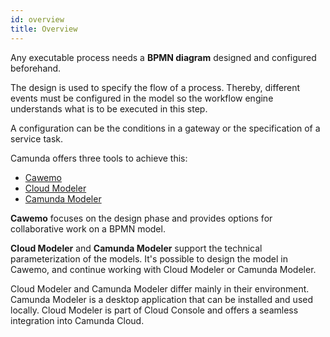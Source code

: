 ```yaml
---
id: overview
title: Overview
---
```


Any executable process needs a **BPMN diagram** designed and configured beforehand.

The design is used to specify the flow of a process. Thereby, different events must be configured in the model so the workflow engine understands what is to be executed in this step.

A configuration can be the conditions in a gateway or the specification of a service task.

Camunda offers three tools to achieve this:

- [Cawemo](https://cawemo.com/)
- [Cloud Modeler](./cloud-modeler/launch-cloud-modeler.md)
- [Camunda Modeler](./camunda-modeler/install-the-modeler.md)

**Cawemo** focuses on the design phase and provides options for collaborative work on a BPMN model.

**Cloud Modeler** and **Camunda Modeler** support the technical parameterization of the models. It's possible to design the model in Cawemo, and continue working with Cloud Modeler or Camunda Modeler.

Cloud Modeler and Camunda Modeler differ mainly in their environment. Camunda Modeler is a desktop application that can be installed and used locally. Cloud Modeler is part of Cloud Console and offers a seamless integration into Camunda Cloud.
